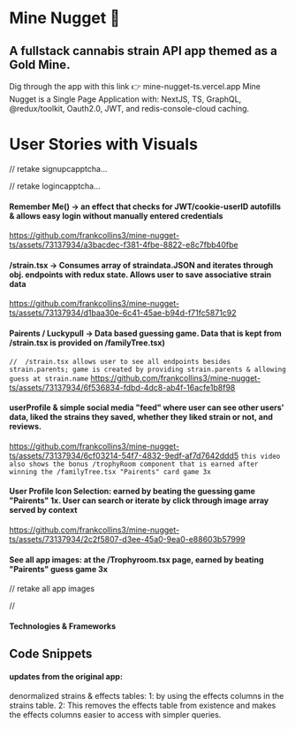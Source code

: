 # Mine Nugget 🔑
## A fullstack cannabis strain API app themed as a Gold Mine.
Dig through the app with this link 👉 mine-nugget-ts.vercel.app
Mine Nugget is a Single Page Application with: NextJS, TS, GraphQL, @redux/toolkit, Oauth2.0, JWT, and redis-console-cloud caching.

# User Stories with Visuals
// retake signupcapptcha...

// retake logincapptcha...

#### Remember Me() -> an effect that checks for JWT/cookie-userID autofills <MirrorForm> & allows easy login without manually entered credentials
https://github.com/frankcollins3/mine-nugget-ts/assets/73137934/a3bacdec-f381-4fbe-8822-e8c7fbb40fbe

#### /strain.tsx -> Consumes array of straindata.JSON and iterates through obj. endpoints with redux state. Allows user to save associative strain data
https://github.com/frankcollins3/mine-nugget-ts/assets/73137934/d1baa30e-6c41-45ae-b94d-f71fc5871c92

#### Pairents / Luckypull -> Data based guessing game. Data that is kept from /strain.tsx is provided on /familyTree.tsx)
`//  /strain.tsx allows user to see all endpoints besides strain.parents; game is created by providing strain.parents & allowing guess at strain.name`
https://github.com/frankcollins3/mine-nugget-ts/assets/73137934/6f536834-fdbd-4dc8-ab4f-16acfe1b8f98

#### userProfile & simple social media "feed" where user can see other users' data, liked the strains they saved, whether they liked strain or not, and reviews.
https://github.com/frankcollins3/mine-nugget-ts/assets/73137934/6cf03214-54f7-4832-9edf-af7d7642ddd5
`this video also shows the bonus /trophyRoom component that is earned after winning the /familyTree.tsx "Pairents" card game 3x`

#### User Profile Icon Selection: earned by beating the guessing game "Pairents" 1x. User can search or iterate by click through image array served by context
https://github.com/frankcollins3/mine-nugget-ts/assets/73137934/2c2f5807-d3ee-45a0-9ea0-e88603b57999

#### See all app images: at the /Trophyroom.tsx page, earned by beating "Pairents" guess game 3x 
// retake all app images

//

#### Technologies & Frameworks

## Code Snippets


#### updates from the original app:
denormalized strains & effects tables:
1: by using the effects columns in the strains table. 
2: This removes the effects table from existence and makes the effects columns easier to access with simpler queries.








